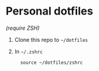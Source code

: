 # Personal dotfiles
*(require ZSH)*


1. Clone this repo to `~/dotfiles`

2. In  `~/.zshrc`
	```
	  source ~/dotfiles/zshrc
	```
